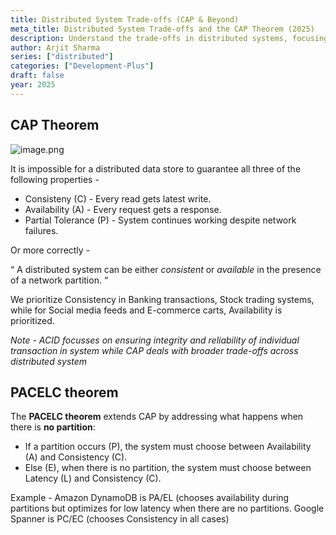 ```yaml
---
title: Distributed System Trade-offs (CAP & Beyond)
meta_title: Distributed System Trade-offs and the CAP Theorem (2025)
description: Understand the trade-offs in distributed systems, focusing on the CAP theorem and its implications for system design. Learn how to make informed decisions in 2025.
author: Arjit Sharma
series: ["distributed"]
categories: ["Development-Plus"]
draft: false
year: 2025
---
```


## CAP Theorem

![image.png](https://res.cloudinary.com/dwa6rcttw/image/upload/v1742841485/image_iveq67.png)

It is impossible for a distributed data store to guarantee all three of the following properties - 

- Consisteny (C) - Every read gets latest write.
- Availability (A) - Every request gets a response.
- Partial Tolerance (P) - System continues working despite network failures.

Or more correctly -

“ A distributed system can be either *consistent* or *available* in the presence of a network partition. “

We prioritize Consistency in Banking transactions, Stock trading systems, while for Social media feeds and E-commerce carts, Availability is prioritized.

*Note - ACID focusses on ensuring integrity and reliability of individual transaction in system while CAP deals with broader trade-offs across distributed system*

## PACELC theorem

The **PACELC theorem** extends CAP by addressing what happens when there is **no partition**:

- If a partition occurs (P), the system must choose between Availability (A) and Consistency (C).
- Else (E), when there is no partition, the system must choose between Latency (L) and Consistency (C).

Example - Amazon DynamoDB is PA/EL (chooses availability during partitions but optimizes for low latency when there are no partitions. Google Spanner is PC/EC (chooses Consistency in all cases)